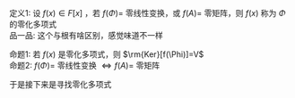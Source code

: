 定义1: 设 $f(x)\in F[x]$ ，若 $f(\Phi)=$ 零线性变换，或 $f(A)=$ 零矩阵，则 $f(x)$ 称为 $\Phi$ 的零化多项式    
品一品: 这个与根有啥区别，感觉味道不一样    
    
命题1: 若 $f(x)$ 是零化多项式，则 $\rm{Ker}[f(\Phi)]=V$     
命题2:  $f(\Phi)=$ 零线性变换 $\iff f(A)=$ 零矩阵    
    
于是接下来是寻找零化多项式    
